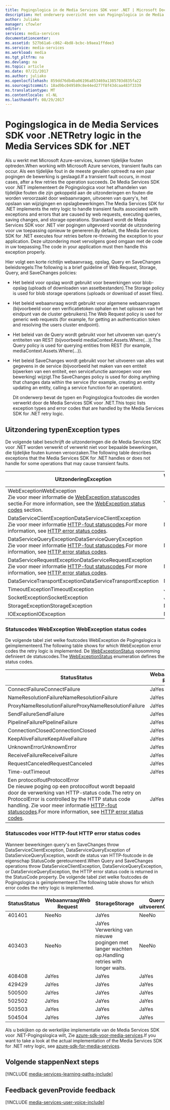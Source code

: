 ```yaml
---
title: Pogingslogica in de Media Services SDK voor .NET | Microsoft Docs
description: Het onderwerp overzicht een van Pogingslogica in de Media Services SDK voor .NET.
author: Juliako
manager: cfowler
editor: 
services: media-services
documentationcenter: 
ms.assetid: 527b61a6-c862-4bd8-bcbc-b9aea1ffdee3
ms.service: media-services
ms.workload: media
ms.tgt_pltfrm: na
ms.devlang: na
ms.topic: article
ms.date: 07/21/2017
ms.author: juliako
ms.openlocfilehash: 859dd76db4ba06196a853469a1385703d835fa22
ms.sourcegitcommit: 18ad9bc049589c8e44ed277f8f43dcaa483f3339
ms.translationtype: MT
ms.contentlocale: nl-NL
ms.lasthandoff: 08/29/2017
---
```

# <a name="retry-logic-in-the-media-services-sdk-for-net"></a><span data-ttu-id="cc10c-103">Pogingslogica in de Media Services SDK voor .NET</span><span class="sxs-lookup"><span data-stu-id="cc10c-103">Retry logic in the Media Services SDK for .NET</span></span>
<span data-ttu-id="cc10c-104">Als u werkt met Microsoft Azure-services, kunnen tijdelijke fouten optreden.</span><span class="sxs-lookup"><span data-stu-id="cc10c-104">When working with Microsoft Azure services, transient faults can occur.</span></span> <span data-ttu-id="cc10c-105">Als een tijdelijke fout in de meeste gevallen optreedt na een paar pogingen de bewerking is geslaagd.</span><span class="sxs-lookup"><span data-stu-id="cc10c-105">If a transient fault occurs, in most cases, after a few retries the operation succeeds.</span></span> <span data-ttu-id="cc10c-106">De Media Services SDK voor .NET implementeert de Pogingslogica voor het afhandelen van tijdelijke fouten die zijn gekoppeld aan de uitzonderingen en fouten die worden veroorzaakt door webaanvragen, uitvoeren van query's, het opslaan van wijzigingen en opslagbewerkingen.</span><span class="sxs-lookup"><span data-stu-id="cc10c-106">The Media Services SDK for .NET implements the retry logic to handle transient faults associated with exceptions and errors that are caused by web requests, executing queries, saving changes, and storage operations.</span></span>  <span data-ttu-id="cc10c-107">Standaard wordt de Media Services SDK voor .NET vier pogingen uitgevoerd voordat de uitzondering voor uw toepassing opnieuw te genereren.</span><span class="sxs-lookup"><span data-stu-id="cc10c-107">By default, the Media Services SDK for .NET executes four retries before re-throwing the exception to your application.</span></span> <span data-ttu-id="cc10c-108">Deze uitzondering moet vervolgens goed omgaan met de code in uw toepassing.</span><span class="sxs-lookup"><span data-stu-id="cc10c-108">The code in your application must then handle this exception properly.</span></span>  

 <span data-ttu-id="cc10c-109">Hier volgt een korte richtlijn webaanvraag, opslag, Query en SaveChanges beleidsregels:</span><span class="sxs-lookup"><span data-stu-id="cc10c-109">The following is a brief guideline of Web Request, Storage, Query, and SaveChanges policies:</span></span>  

* <span data-ttu-id="cc10c-110">Het beleid voor opslag wordt gebruikt voor bewerkingen voor blob-opslag (uploads of downloaden van assetbestanden).</span><span class="sxs-lookup"><span data-stu-id="cc10c-110">The Storage policy is used for blob storage operations (uploads or download of asset files).</span></span>  
* <span data-ttu-id="cc10c-111">Het beleid webaanvraag wordt gebruikt voor algemene webaanvragen (bijvoorbeeld voor een verificatietoken ophalen en het oplossen van het eindpunt van de cluster gebruikers).</span><span class="sxs-lookup"><span data-stu-id="cc10c-111">The Web Request policy is used for generic web requests (for example, for getting an authentication token and resolving the users cluster endpoint).</span></span>  
* <span data-ttu-id="cc10c-112">Het beleid van de Query wordt gebruikt voor het uitvoeren van query's entiteiten van REST (bijvoorbeeld mediaContext.Assets.Where(...)).</span><span class="sxs-lookup"><span data-stu-id="cc10c-112">The Query policy is used for querying entities from REST (for example, mediaContext.Assets.Where(…)).</span></span>  
* <span data-ttu-id="cc10c-113">Het beleid SaveChanges wordt gebruikt voor het uitvoeren van alles wat gegevens in de service (bijvoorbeeld het maken van een entiteit bijwerken van een entiteit, een servicefunctie aanroepen voor een bewerking) wijzigt.</span><span class="sxs-lookup"><span data-stu-id="cc10c-113">The SaveChanges policy is used for doing anything that changes data within the service (for example, creating an entity updating an entity, calling a service function for an operation).</span></span>  
  
  <span data-ttu-id="cc10c-114">Dit onderwerp bevat de typen en Pogingslogica foutcodes die worden verwerkt door de Media Services SDK voor .NET.</span><span class="sxs-lookup"><span data-stu-id="cc10c-114">This topic lists exception types and error codes that are handled by the Media Services SDK for .NET retry logic.</span></span>  

## <a name="exception-types"></a><span data-ttu-id="cc10c-115">Uitzondering typen</span><span class="sxs-lookup"><span data-stu-id="cc10c-115">Exception types</span></span>
<span data-ttu-id="cc10c-116">De volgende tabel beschrijft de uitzonderingen die de Media Services SDK voor .NET worden verwerkt of verwerkt niet voor bepaalde bewerkingen, die tijdelijke fouten kunnen veroorzaken.</span><span class="sxs-lookup"><span data-stu-id="cc10c-116">The following table describes exceptions that the Media Services SDK for .NET handles or does not handle for some operations that may cause transient faults.</span></span>  

| <span data-ttu-id="cc10c-117">Uitzondering</span><span class="sxs-lookup"><span data-stu-id="cc10c-117">Exception</span></span> | <span data-ttu-id="cc10c-118">Webaanvraag</span><span class="sxs-lookup"><span data-stu-id="cc10c-118">Web Request</span></span> | <span data-ttu-id="cc10c-119">Storage</span><span class="sxs-lookup"><span data-stu-id="cc10c-119">Storage</span></span> | <span data-ttu-id="cc10c-120">Query’s uitvoeren</span><span class="sxs-lookup"><span data-stu-id="cc10c-120">Query</span></span> | <span data-ttu-id="cc10c-121">SaveChanges</span><span class="sxs-lookup"><span data-stu-id="cc10c-121">SaveChanges</span></span> |
| --- | --- | --- | --- | --- |
| <span data-ttu-id="cc10c-122">WebException</span><span class="sxs-lookup"><span data-stu-id="cc10c-122">WebException</span></span><br/><span data-ttu-id="cc10c-123">Zie voor meer informatie de [WebException statuscodes](media-services-retry-logic-in-dotnet-sdk.md#WebExceptionStatus) sectie.</span><span class="sxs-lookup"><span data-stu-id="cc10c-123">For more information, see the [WebException status codes](media-services-retry-logic-in-dotnet-sdk.md#WebExceptionStatus) section.</span></span> |<span data-ttu-id="cc10c-124">Ja</span><span class="sxs-lookup"><span data-stu-id="cc10c-124">Yes</span></span> |<span data-ttu-id="cc10c-125">Ja</span><span class="sxs-lookup"><span data-stu-id="cc10c-125">Yes</span></span> |<span data-ttu-id="cc10c-126">Ja</span><span class="sxs-lookup"><span data-stu-id="cc10c-126">Yes</span></span> |<span data-ttu-id="cc10c-127">Ja</span><span class="sxs-lookup"><span data-stu-id="cc10c-127">Yes</span></span> |
| <span data-ttu-id="cc10c-128">DataServiceClientException</span><span class="sxs-lookup"><span data-stu-id="cc10c-128">DataServiceClientException</span></span><br/> <span data-ttu-id="cc10c-129">Zie voor meer informatie [HTTP-fout statuscodes](media-services-retry-logic-in-dotnet-sdk.md#HTTPStatusCode).</span><span class="sxs-lookup"><span data-stu-id="cc10c-129">For more information, see [HTTP error status codes](media-services-retry-logic-in-dotnet-sdk.md#HTTPStatusCode).</span></span> |<span data-ttu-id="cc10c-130">Nee</span><span class="sxs-lookup"><span data-stu-id="cc10c-130">No</span></span> |<span data-ttu-id="cc10c-131">Ja</span><span class="sxs-lookup"><span data-stu-id="cc10c-131">Yes</span></span> |<span data-ttu-id="cc10c-132">Ja</span><span class="sxs-lookup"><span data-stu-id="cc10c-132">Yes</span></span> |<span data-ttu-id="cc10c-133">Ja</span><span class="sxs-lookup"><span data-stu-id="cc10c-133">Yes</span></span> |
| <span data-ttu-id="cc10c-134">DataServiceQueryException</span><span class="sxs-lookup"><span data-stu-id="cc10c-134">DataServiceQueryException</span></span><br/> <span data-ttu-id="cc10c-135">Zie voor meer informatie [HTTP-fout statuscodes](media-services-retry-logic-in-dotnet-sdk.md#HTTPStatusCode).</span><span class="sxs-lookup"><span data-stu-id="cc10c-135">For more information, see [HTTP error status codes](media-services-retry-logic-in-dotnet-sdk.md#HTTPStatusCode).</span></span> |<span data-ttu-id="cc10c-136">Nee</span><span class="sxs-lookup"><span data-stu-id="cc10c-136">No</span></span> |<span data-ttu-id="cc10c-137">Ja</span><span class="sxs-lookup"><span data-stu-id="cc10c-137">Yes</span></span> |<span data-ttu-id="cc10c-138">Ja</span><span class="sxs-lookup"><span data-stu-id="cc10c-138">Yes</span></span> |<span data-ttu-id="cc10c-139">Ja</span><span class="sxs-lookup"><span data-stu-id="cc10c-139">Yes</span></span> |
| <span data-ttu-id="cc10c-140">DataServiceRequestException</span><span class="sxs-lookup"><span data-stu-id="cc10c-140">DataServiceRequestException</span></span><br/> <span data-ttu-id="cc10c-141">Zie voor meer informatie [HTTP-fout statuscodes](media-services-retry-logic-in-dotnet-sdk.md#HTTPStatusCode).</span><span class="sxs-lookup"><span data-stu-id="cc10c-141">For more information, see [HTTP error status codes](media-services-retry-logic-in-dotnet-sdk.md#HTTPStatusCode).</span></span> |<span data-ttu-id="cc10c-142">Nee</span><span class="sxs-lookup"><span data-stu-id="cc10c-142">No</span></span> |<span data-ttu-id="cc10c-143">Ja</span><span class="sxs-lookup"><span data-stu-id="cc10c-143">Yes</span></span> |<span data-ttu-id="cc10c-144">Ja</span><span class="sxs-lookup"><span data-stu-id="cc10c-144">Yes</span></span> |<span data-ttu-id="cc10c-145">Ja</span><span class="sxs-lookup"><span data-stu-id="cc10c-145">Yes</span></span> |
| <span data-ttu-id="cc10c-146">DataServiceTransportException</span><span class="sxs-lookup"><span data-stu-id="cc10c-146">DataServiceTransportException</span></span> |<span data-ttu-id="cc10c-147">Nee</span><span class="sxs-lookup"><span data-stu-id="cc10c-147">No</span></span> |<span data-ttu-id="cc10c-148">Nee</span><span class="sxs-lookup"><span data-stu-id="cc10c-148">No</span></span> |<span data-ttu-id="cc10c-149">Ja</span><span class="sxs-lookup"><span data-stu-id="cc10c-149">Yes</span></span> |<span data-ttu-id="cc10c-150">Ja</span><span class="sxs-lookup"><span data-stu-id="cc10c-150">Yes</span></span> |
| <span data-ttu-id="cc10c-151">TimeoutException</span><span class="sxs-lookup"><span data-stu-id="cc10c-151">TimeoutException</span></span> |<span data-ttu-id="cc10c-152">Ja</span><span class="sxs-lookup"><span data-stu-id="cc10c-152">Yes</span></span> |<span data-ttu-id="cc10c-153">Ja</span><span class="sxs-lookup"><span data-stu-id="cc10c-153">Yes</span></span> |<span data-ttu-id="cc10c-154">Ja</span><span class="sxs-lookup"><span data-stu-id="cc10c-154">Yes</span></span> |<span data-ttu-id="cc10c-155">Nee</span><span class="sxs-lookup"><span data-stu-id="cc10c-155">No</span></span> |
| <span data-ttu-id="cc10c-156">SocketException</span><span class="sxs-lookup"><span data-stu-id="cc10c-156">SocketException</span></span> |<span data-ttu-id="cc10c-157">Ja</span><span class="sxs-lookup"><span data-stu-id="cc10c-157">Yes</span></span> |<span data-ttu-id="cc10c-158">Ja</span><span class="sxs-lookup"><span data-stu-id="cc10c-158">Yes</span></span> |<span data-ttu-id="cc10c-159">Ja</span><span class="sxs-lookup"><span data-stu-id="cc10c-159">Yes</span></span> |<span data-ttu-id="cc10c-160">Ja</span><span class="sxs-lookup"><span data-stu-id="cc10c-160">Yes</span></span> |
| <span data-ttu-id="cc10c-161">StorageException</span><span class="sxs-lookup"><span data-stu-id="cc10c-161">StorageException</span></span> |<span data-ttu-id="cc10c-162">Nee</span><span class="sxs-lookup"><span data-stu-id="cc10c-162">No</span></span> |<span data-ttu-id="cc10c-163">Ja</span><span class="sxs-lookup"><span data-stu-id="cc10c-163">Yes</span></span> |<span data-ttu-id="cc10c-164">Nee</span><span class="sxs-lookup"><span data-stu-id="cc10c-164">No</span></span> |<span data-ttu-id="cc10c-165">Nee</span><span class="sxs-lookup"><span data-stu-id="cc10c-165">No</span></span> |
| <span data-ttu-id="cc10c-166">IOException</span><span class="sxs-lookup"><span data-stu-id="cc10c-166">IOException</span></span> |<span data-ttu-id="cc10c-167">Nee</span><span class="sxs-lookup"><span data-stu-id="cc10c-167">No</span></span> |<span data-ttu-id="cc10c-168">Ja</span><span class="sxs-lookup"><span data-stu-id="cc10c-168">Yes</span></span> |<span data-ttu-id="cc10c-169">Nee</span><span class="sxs-lookup"><span data-stu-id="cc10c-169">No</span></span> |<span data-ttu-id="cc10c-170">Nee</span><span class="sxs-lookup"><span data-stu-id="cc10c-170">No</span></span> |

### <span data-ttu-id="cc10c-171"><a name="WebExceptionStatus"></a>Statuscodes WebException</span><span class="sxs-lookup"><span data-stu-id="cc10c-171"><a name="WebExceptionStatus"></a> WebException status codes</span></span>
<span data-ttu-id="cc10c-172">De volgende tabel ziet welke foutcodes WebException de Pogingslogica is geïmplementeerd.</span><span class="sxs-lookup"><span data-stu-id="cc10c-172">The following table shows for which WebException error codes the retry logic is implemented.</span></span> <span data-ttu-id="cc10c-173">De [WebExceptionStatus](http://msdn.microsoft.com/library/system.net.webexceptionstatus.aspx) opsomming definieert de statuscodes.</span><span class="sxs-lookup"><span data-stu-id="cc10c-173">The [WebExceptionStatus](http://msdn.microsoft.com/library/system.net.webexceptionstatus.aspx) enumeration defines the status codes.</span></span>  

| <span data-ttu-id="cc10c-174">Status</span><span class="sxs-lookup"><span data-stu-id="cc10c-174">Status</span></span> | <span data-ttu-id="cc10c-175">Webaanvraag</span><span class="sxs-lookup"><span data-stu-id="cc10c-175">Web Request</span></span> | <span data-ttu-id="cc10c-176">Storage</span><span class="sxs-lookup"><span data-stu-id="cc10c-176">Storage</span></span> | <span data-ttu-id="cc10c-177">Query’s uitvoeren</span><span class="sxs-lookup"><span data-stu-id="cc10c-177">Query</span></span> | <span data-ttu-id="cc10c-178">SaveChanges</span><span class="sxs-lookup"><span data-stu-id="cc10c-178">SaveChanges</span></span> |
| --- | --- | --- | --- | --- |
| <span data-ttu-id="cc10c-179">ConnectFailure</span><span class="sxs-lookup"><span data-stu-id="cc10c-179">ConnectFailure</span></span> |<span data-ttu-id="cc10c-180">Ja</span><span class="sxs-lookup"><span data-stu-id="cc10c-180">Yes</span></span> |<span data-ttu-id="cc10c-181">Ja</span><span class="sxs-lookup"><span data-stu-id="cc10c-181">Yes</span></span> |<span data-ttu-id="cc10c-182">Ja</span><span class="sxs-lookup"><span data-stu-id="cc10c-182">Yes</span></span> |<span data-ttu-id="cc10c-183">Ja</span><span class="sxs-lookup"><span data-stu-id="cc10c-183">Yes</span></span> |
| <span data-ttu-id="cc10c-184">NameResolutionFailure</span><span class="sxs-lookup"><span data-stu-id="cc10c-184">NameResolutionFailure</span></span> |<span data-ttu-id="cc10c-185">Ja</span><span class="sxs-lookup"><span data-stu-id="cc10c-185">Yes</span></span> |<span data-ttu-id="cc10c-186">Ja</span><span class="sxs-lookup"><span data-stu-id="cc10c-186">Yes</span></span> |<span data-ttu-id="cc10c-187">Ja</span><span class="sxs-lookup"><span data-stu-id="cc10c-187">Yes</span></span> |<span data-ttu-id="cc10c-188">Ja</span><span class="sxs-lookup"><span data-stu-id="cc10c-188">Yes</span></span> |
| <span data-ttu-id="cc10c-189">ProxyNameResolutionFailure</span><span class="sxs-lookup"><span data-stu-id="cc10c-189">ProxyNameResolutionFailure</span></span> |<span data-ttu-id="cc10c-190">Ja</span><span class="sxs-lookup"><span data-stu-id="cc10c-190">Yes</span></span> |<span data-ttu-id="cc10c-191">Ja</span><span class="sxs-lookup"><span data-stu-id="cc10c-191">Yes</span></span> |<span data-ttu-id="cc10c-192">Ja</span><span class="sxs-lookup"><span data-stu-id="cc10c-192">Yes</span></span> |<span data-ttu-id="cc10c-193">Ja</span><span class="sxs-lookup"><span data-stu-id="cc10c-193">Yes</span></span> |
| <span data-ttu-id="cc10c-194">SendFailure</span><span class="sxs-lookup"><span data-stu-id="cc10c-194">SendFailure</span></span> |<span data-ttu-id="cc10c-195">Ja</span><span class="sxs-lookup"><span data-stu-id="cc10c-195">Yes</span></span> |<span data-ttu-id="cc10c-196">Ja</span><span class="sxs-lookup"><span data-stu-id="cc10c-196">Yes</span></span> |<span data-ttu-id="cc10c-197">Ja</span><span class="sxs-lookup"><span data-stu-id="cc10c-197">Yes</span></span> |<span data-ttu-id="cc10c-198">Ja</span><span class="sxs-lookup"><span data-stu-id="cc10c-198">Yes</span></span> |
| <span data-ttu-id="cc10c-199">PipelineFailure</span><span class="sxs-lookup"><span data-stu-id="cc10c-199">PipelineFailure</span></span> |<span data-ttu-id="cc10c-200">Ja</span><span class="sxs-lookup"><span data-stu-id="cc10c-200">Yes</span></span> |<span data-ttu-id="cc10c-201">Ja</span><span class="sxs-lookup"><span data-stu-id="cc10c-201">Yes</span></span> |<span data-ttu-id="cc10c-202">Ja</span><span class="sxs-lookup"><span data-stu-id="cc10c-202">Yes</span></span> |<span data-ttu-id="cc10c-203">Nee</span><span class="sxs-lookup"><span data-stu-id="cc10c-203">No</span></span> |
| <span data-ttu-id="cc10c-204">ConnectionClosed</span><span class="sxs-lookup"><span data-stu-id="cc10c-204">ConnectionClosed</span></span> |<span data-ttu-id="cc10c-205">Ja</span><span class="sxs-lookup"><span data-stu-id="cc10c-205">Yes</span></span> |<span data-ttu-id="cc10c-206">Ja</span><span class="sxs-lookup"><span data-stu-id="cc10c-206">Yes</span></span> |<span data-ttu-id="cc10c-207">Ja</span><span class="sxs-lookup"><span data-stu-id="cc10c-207">Yes</span></span> |<span data-ttu-id="cc10c-208">Nee</span><span class="sxs-lookup"><span data-stu-id="cc10c-208">No</span></span> |
| <span data-ttu-id="cc10c-209">KeepAliveFailure</span><span class="sxs-lookup"><span data-stu-id="cc10c-209">KeepAliveFailure</span></span> |<span data-ttu-id="cc10c-210">Ja</span><span class="sxs-lookup"><span data-stu-id="cc10c-210">Yes</span></span> |<span data-ttu-id="cc10c-211">Ja</span><span class="sxs-lookup"><span data-stu-id="cc10c-211">Yes</span></span> |<span data-ttu-id="cc10c-212">Ja</span><span class="sxs-lookup"><span data-stu-id="cc10c-212">Yes</span></span> |<span data-ttu-id="cc10c-213">Nee</span><span class="sxs-lookup"><span data-stu-id="cc10c-213">No</span></span> |
| <span data-ttu-id="cc10c-214">UnknownError</span><span class="sxs-lookup"><span data-stu-id="cc10c-214">UnknownError</span></span> |<span data-ttu-id="cc10c-215">Ja</span><span class="sxs-lookup"><span data-stu-id="cc10c-215">Yes</span></span> |<span data-ttu-id="cc10c-216">Ja</span><span class="sxs-lookup"><span data-stu-id="cc10c-216">Yes</span></span> |<span data-ttu-id="cc10c-217">Ja</span><span class="sxs-lookup"><span data-stu-id="cc10c-217">Yes</span></span> |<span data-ttu-id="cc10c-218">Nee</span><span class="sxs-lookup"><span data-stu-id="cc10c-218">No</span></span> |
| <span data-ttu-id="cc10c-219">ReceiveFailure</span><span class="sxs-lookup"><span data-stu-id="cc10c-219">ReceiveFailure</span></span> |<span data-ttu-id="cc10c-220">Ja</span><span class="sxs-lookup"><span data-stu-id="cc10c-220">Yes</span></span> |<span data-ttu-id="cc10c-221">Ja</span><span class="sxs-lookup"><span data-stu-id="cc10c-221">Yes</span></span> |<span data-ttu-id="cc10c-222">Ja</span><span class="sxs-lookup"><span data-stu-id="cc10c-222">Yes</span></span> |<span data-ttu-id="cc10c-223">Nee</span><span class="sxs-lookup"><span data-stu-id="cc10c-223">No</span></span> |
| <span data-ttu-id="cc10c-224">RequestCanceled</span><span class="sxs-lookup"><span data-stu-id="cc10c-224">RequestCanceled</span></span> |<span data-ttu-id="cc10c-225">Ja</span><span class="sxs-lookup"><span data-stu-id="cc10c-225">Yes</span></span> |<span data-ttu-id="cc10c-226">Ja</span><span class="sxs-lookup"><span data-stu-id="cc10c-226">Yes</span></span> |<span data-ttu-id="cc10c-227">Ja</span><span class="sxs-lookup"><span data-stu-id="cc10c-227">Yes</span></span> |<span data-ttu-id="cc10c-228">Nee</span><span class="sxs-lookup"><span data-stu-id="cc10c-228">No</span></span> |
| <span data-ttu-id="cc10c-229">Time-out</span><span class="sxs-lookup"><span data-stu-id="cc10c-229">Timeout</span></span> |<span data-ttu-id="cc10c-230">Ja</span><span class="sxs-lookup"><span data-stu-id="cc10c-230">Yes</span></span> |<span data-ttu-id="cc10c-231">Ja</span><span class="sxs-lookup"><span data-stu-id="cc10c-231">Yes</span></span> |<span data-ttu-id="cc10c-232">Ja</span><span class="sxs-lookup"><span data-stu-id="cc10c-232">Yes</span></span> |<span data-ttu-id="cc10c-233">Nee</span><span class="sxs-lookup"><span data-stu-id="cc10c-233">No</span></span> |
| <span data-ttu-id="cc10c-234">Een protocolfout</span><span class="sxs-lookup"><span data-stu-id="cc10c-234">ProtocolError</span></span> <br/><span data-ttu-id="cc10c-235">De nieuwe poging op een protocolfout wordt bepaald door de verwerking van HTTP-status code.</span><span class="sxs-lookup"><span data-stu-id="cc10c-235">The retry on ProtocolError is controlled by the HTTP status code handling.</span></span> <span data-ttu-id="cc10c-236">Zie voor meer informatie [HTTP-fout statuscodes](media-services-retry-logic-in-dotnet-sdk.md#HTTPStatusCode).</span><span class="sxs-lookup"><span data-stu-id="cc10c-236">For more information, see [HTTP error status codes](media-services-retry-logic-in-dotnet-sdk.md#HTTPStatusCode).</span></span> |<span data-ttu-id="cc10c-237">Ja</span><span class="sxs-lookup"><span data-stu-id="cc10c-237">Yes</span></span> |<span data-ttu-id="cc10c-238">Ja</span><span class="sxs-lookup"><span data-stu-id="cc10c-238">Yes</span></span> |<span data-ttu-id="cc10c-239">Ja</span><span class="sxs-lookup"><span data-stu-id="cc10c-239">Yes</span></span> |<span data-ttu-id="cc10c-240">Ja</span><span class="sxs-lookup"><span data-stu-id="cc10c-240">Yes</span></span> |

### <span data-ttu-id="cc10c-241"><a name="HTTPStatusCode"></a>Statuscodes voor HTTP-fout</span><span class="sxs-lookup"><span data-stu-id="cc10c-241"><a name="HTTPStatusCode"></a> HTTP error status codes</span></span>
<span data-ttu-id="cc10c-242">Wanneer bewerkingen query's en SaveChanges throw DataServiceClientException, DataServiceQueryException of DataServiceQueryException, wordt de status van HTTP-foutcode in de eigenschap StatusCode geretourneerd.</span><span class="sxs-lookup"><span data-stu-id="cc10c-242">When Query and SaveChanges operations throw DataServiceClientException, DataServiceQueryException, or DataServiceQueryException, the HTTP error status code is returned in the StatusCode property.</span></span>  <span data-ttu-id="cc10c-243">De volgende tabel ziet welke foutcodes de Pogingslogica is geïmplementeerd.</span><span class="sxs-lookup"><span data-stu-id="cc10c-243">The following table shows for which error codes the retry logic is implemented.</span></span>  

| <span data-ttu-id="cc10c-244">Status</span><span class="sxs-lookup"><span data-stu-id="cc10c-244">Status</span></span> | <span data-ttu-id="cc10c-245">Webaanvraag</span><span class="sxs-lookup"><span data-stu-id="cc10c-245">Web Request</span></span> | <span data-ttu-id="cc10c-246">Storage</span><span class="sxs-lookup"><span data-stu-id="cc10c-246">Storage</span></span> | <span data-ttu-id="cc10c-247">Query’s uitvoeren</span><span class="sxs-lookup"><span data-stu-id="cc10c-247">Query</span></span> | <span data-ttu-id="cc10c-248">SaveChanges</span><span class="sxs-lookup"><span data-stu-id="cc10c-248">SaveChanges</span></span> |
| --- | --- | --- | --- | --- |
| <span data-ttu-id="cc10c-249">401</span><span class="sxs-lookup"><span data-stu-id="cc10c-249">401</span></span> |<span data-ttu-id="cc10c-250">Nee</span><span class="sxs-lookup"><span data-stu-id="cc10c-250">No</span></span> |<span data-ttu-id="cc10c-251">Ja</span><span class="sxs-lookup"><span data-stu-id="cc10c-251">Yes</span></span> |<span data-ttu-id="cc10c-252">Nee</span><span class="sxs-lookup"><span data-stu-id="cc10c-252">No</span></span> |<span data-ttu-id="cc10c-253">Nee</span><span class="sxs-lookup"><span data-stu-id="cc10c-253">No</span></span> |
| <span data-ttu-id="cc10c-254">403</span><span class="sxs-lookup"><span data-stu-id="cc10c-254">403</span></span> |<span data-ttu-id="cc10c-255">Nee</span><span class="sxs-lookup"><span data-stu-id="cc10c-255">No</span></span> |<span data-ttu-id="cc10c-256">Ja</span><span class="sxs-lookup"><span data-stu-id="cc10c-256">Yes</span></span><br/><span data-ttu-id="cc10c-257">Verwerking van nieuwe pogingen met langer wachten op.</span><span class="sxs-lookup"><span data-stu-id="cc10c-257">Handling retries with longer waits.</span></span> |<span data-ttu-id="cc10c-258">Nee</span><span class="sxs-lookup"><span data-stu-id="cc10c-258">No</span></span> |<span data-ttu-id="cc10c-259">Nee</span><span class="sxs-lookup"><span data-stu-id="cc10c-259">No</span></span> |
| <span data-ttu-id="cc10c-260">408</span><span class="sxs-lookup"><span data-stu-id="cc10c-260">408</span></span> |<span data-ttu-id="cc10c-261">Ja</span><span class="sxs-lookup"><span data-stu-id="cc10c-261">Yes</span></span> |<span data-ttu-id="cc10c-262">Ja</span><span class="sxs-lookup"><span data-stu-id="cc10c-262">Yes</span></span> |<span data-ttu-id="cc10c-263">Ja</span><span class="sxs-lookup"><span data-stu-id="cc10c-263">Yes</span></span> |<span data-ttu-id="cc10c-264">Ja</span><span class="sxs-lookup"><span data-stu-id="cc10c-264">Yes</span></span> |
| <span data-ttu-id="cc10c-265">429</span><span class="sxs-lookup"><span data-stu-id="cc10c-265">429</span></span> |<span data-ttu-id="cc10c-266">Ja</span><span class="sxs-lookup"><span data-stu-id="cc10c-266">Yes</span></span> |<span data-ttu-id="cc10c-267">Ja</span><span class="sxs-lookup"><span data-stu-id="cc10c-267">Yes</span></span> |<span data-ttu-id="cc10c-268">Ja</span><span class="sxs-lookup"><span data-stu-id="cc10c-268">Yes</span></span> |<span data-ttu-id="cc10c-269">Ja</span><span class="sxs-lookup"><span data-stu-id="cc10c-269">Yes</span></span> |
| <span data-ttu-id="cc10c-270">500</span><span class="sxs-lookup"><span data-stu-id="cc10c-270">500</span></span> |<span data-ttu-id="cc10c-271">Ja</span><span class="sxs-lookup"><span data-stu-id="cc10c-271">Yes</span></span> |<span data-ttu-id="cc10c-272">Ja</span><span class="sxs-lookup"><span data-stu-id="cc10c-272">Yes</span></span> |<span data-ttu-id="cc10c-273">Ja</span><span class="sxs-lookup"><span data-stu-id="cc10c-273">Yes</span></span> |<span data-ttu-id="cc10c-274">Nee</span><span class="sxs-lookup"><span data-stu-id="cc10c-274">No</span></span> |
| <span data-ttu-id="cc10c-275">502</span><span class="sxs-lookup"><span data-stu-id="cc10c-275">502</span></span> |<span data-ttu-id="cc10c-276">Ja</span><span class="sxs-lookup"><span data-stu-id="cc10c-276">Yes</span></span> |<span data-ttu-id="cc10c-277">Ja</span><span class="sxs-lookup"><span data-stu-id="cc10c-277">Yes</span></span> |<span data-ttu-id="cc10c-278">Ja</span><span class="sxs-lookup"><span data-stu-id="cc10c-278">Yes</span></span> |<span data-ttu-id="cc10c-279">Nee</span><span class="sxs-lookup"><span data-stu-id="cc10c-279">No</span></span> |
| <span data-ttu-id="cc10c-280">503</span><span class="sxs-lookup"><span data-stu-id="cc10c-280">503</span></span> |<span data-ttu-id="cc10c-281">Ja</span><span class="sxs-lookup"><span data-stu-id="cc10c-281">Yes</span></span> |<span data-ttu-id="cc10c-282">Ja</span><span class="sxs-lookup"><span data-stu-id="cc10c-282">Yes</span></span> |<span data-ttu-id="cc10c-283">Ja</span><span class="sxs-lookup"><span data-stu-id="cc10c-283">Yes</span></span> |<span data-ttu-id="cc10c-284">Ja</span><span class="sxs-lookup"><span data-stu-id="cc10c-284">Yes</span></span> |
| <span data-ttu-id="cc10c-285">504</span><span class="sxs-lookup"><span data-stu-id="cc10c-285">504</span></span> |<span data-ttu-id="cc10c-286">Ja</span><span class="sxs-lookup"><span data-stu-id="cc10c-286">Yes</span></span> |<span data-ttu-id="cc10c-287">Ja</span><span class="sxs-lookup"><span data-stu-id="cc10c-287">Yes</span></span> |<span data-ttu-id="cc10c-288">Ja</span><span class="sxs-lookup"><span data-stu-id="cc10c-288">Yes</span></span> |<span data-ttu-id="cc10c-289">Nee</span><span class="sxs-lookup"><span data-stu-id="cc10c-289">No</span></span> |

<span data-ttu-id="cc10c-290">Als u bekijken op de werkelijke implementatie van de Media Services SDK voor .NET-Pogingslogica wilt, Zie [azure-sdk-voor-media-services](https://github.com/Azure/azure-sdk-for-media-services/tree/dev/src/net/Client/TransientFaultHandling).</span><span class="sxs-lookup"><span data-stu-id="cc10c-290">If you want to take a look at the actual implementation of the Media Services SDK for .NET retry logic, see [azure-sdk-for-media-services](https://github.com/Azure/azure-sdk-for-media-services/tree/dev/src/net/Client/TransientFaultHandling).</span></span>

## <a name="next-steps"></a><span data-ttu-id="cc10c-291">Volgende stappen</span><span class="sxs-lookup"><span data-stu-id="cc10c-291">Next steps</span></span>
[!INCLUDE [media-services-learning-paths-include](../../includes/media-services-learning-paths-include.md)]

## <a name="provide-feedback"></a><span data-ttu-id="cc10c-292">Feedback geven</span><span class="sxs-lookup"><span data-stu-id="cc10c-292">Provide feedback</span></span>
[!INCLUDE [media-services-user-voice-include](../../includes/media-services-user-voice-include.md)]

